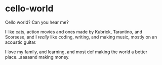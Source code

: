 # cello-world
Cello world? Can you hear me?

I like cats, action movies and ones made by Kubrick, Tarantino, and Scorsese, and I *really* like coding, writing, and making music, mostly on an acoustic guitar.

I love my family, and learning, and most def making the world a better place...aaaaand making money.

